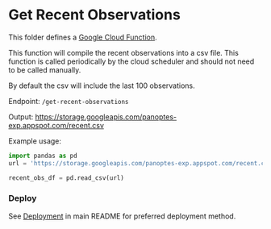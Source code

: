 Get Recent Observations
=======================

This folder defines a [Google Cloud Function](https://cloud.google.com/functions/).

This function will compile the recent observations into a csv file. This function is
called periodically by the cloud scheduler and should not need to be called manually.

By default the csv will include the last 100 observations.

Endpoint: `/get-recent-observations`

Output: https://storage.googleapis.com/panoptes-exp.appspot.com/recent.csv

Example usage:

```python
import pandas as pd
url = 'https://storage.googleapis.com/panoptes-exp.appspot.com/recent.csv'

recent_obs_df = pd.read_csv(url)
```

### Deploy

See [Deployment](../README.md#deploy) in main README for preferred deployment method.
